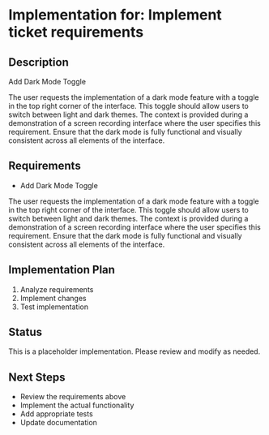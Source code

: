# Implementation for: Implement ticket requirements

## Description
Add Dark Mode Toggle

The user requests the implementation of a dark mode feature with a toggle in the top right corner of the interface. This toggle should allow users to switch between light and dark themes. The context is provided during a demonstration of a screen recording interface where the user specifies this requirement. Ensure that the dark mode is fully functional and visually consistent across all elements of the interface.

## Requirements
- Add Dark Mode Toggle

The user requests the implementation of a dark mode feature with a toggle in the top right corner of the interface. This toggle should allow users to switch between light and dark themes. The context is provided during a demonstration of a screen recording interface where the user specifies this requirement. Ensure that the dark mode is fully functional and visually consistent across all elements of the interface.

## Implementation Plan
1. Analyze requirements
2. Implement changes
3. Test implementation

## Status
This is a placeholder implementation. Please review and modify as needed.

## Next Steps
- Review the requirements above
- Implement the actual functionality
- Add appropriate tests
- Update documentation
